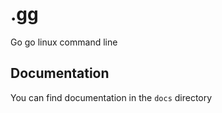 # .gg
Go go linux command line

## Documentation

You can find documentation in the `docs` directory